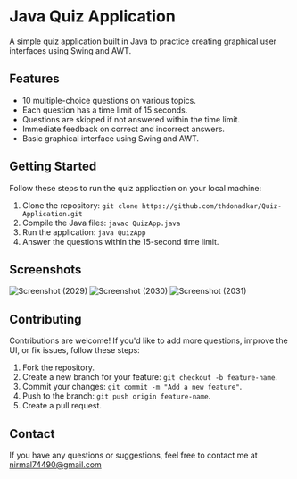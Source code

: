 # Java Quiz Application

A simple quiz application built in Java to practice creating graphical user interfaces using Swing and AWT.

## Features

- 10 multiple-choice questions on various topics.
- Each question has a time limit of 15 seconds.
- Questions are skipped if not answered within the time limit.
- Immediate feedback on correct and incorrect answers.
- Basic graphical interface using Swing and AWT.

## Getting Started

Follow these steps to run the quiz application on your local machine:

1. Clone the repository: `git clone https://github.com/thdonadkar/Quiz-Application.git`
2. Compile the Java files: `javac QuizApp.java`
3. Run the application: `java QuizApp`
4. Answer the questions within the 15-second time limit.

## Screenshots
![Screenshot (2029)](https://github.com/thdonadkar/Quiz-Application/assets/72977141/d0236111-a5f5-4478-8228-cb5764ec1c60)
![Screenshot (2030)](https://github.com/thdonadkar/Quiz-Application/assets/72977141/572ce55f-5374-42ed-8da6-da307823fb99)
![Screenshot (2031)](https://github.com/thdonadkar/Quiz-Application/assets/72977141/603f25fe-030f-4296-b332-601517904520)


## Contributing

Contributions are welcome! If you'd like to add more questions, improve the UI, or fix issues, follow these steps:

1. Fork the repository.
2. Create a new branch for your feature: `git checkout -b feature-name`.
3. Commit your changes: `git commit -m "Add a new feature"`.
4. Push to the branch: `git push origin feature-name`.
5. Create a pull request.

## Contact

If you have any questions or suggestions, feel free to contact me at nirmal74490@gmail.com
